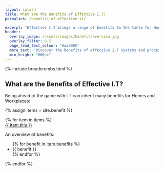 ```yaml
---
layout: splash
title: What are the Benefits of Effective I.T?
permalink: /benefits-of-effective-it/

excerpt: "Effective I.T brings a range of benefits to the table for Homes and Workplaces. Explore the benefits that our services encourage."
header:
  overlay_image: /assets/images/benefit/overview.jpg
  overlay_filter: 0.5 
  page_lead_text_colour: "#aa0000"
  more_text: "Discover the benefits of effective I.T systems and processes"
  min_height: "600px"
---
```


{% include breadcrumbs.html %}

## What are the Benefits of Effective I.T?
Being ahead of the game with I.T can inherit many benefits for Homes and Workplaces:

{% assign items = site.benefit %}

<div class="container">
    <div class="row">    
        {% for item in items %}            
            <div class="col-xs-12 col-sm-6 col-md-4 reason-container">
                <div class="reason-item">
                    <img class="lazy" data-src="{{ item.icon }}"/>
                    <div class="item-title">
                        <a href="{{ item.url }}">{{ item.title }}</a>
                    </div>
                    <div class="item-description">
                        <p>An overview of benefits:</p>
                        <ul>
                             {% for benefit in item.benefits %}
                                <li>{{ benefit }}</li>
                             {% endfor %}
                        </ul>
                    </div>
                </div>
            </div>
        {% endfor %}
    </div>
</div>